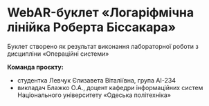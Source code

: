 # WebAR-буклет «Логаріфмічна лінійка Роберта Біссакара»
Буклет створено як результат виконання лабораторної роботи з дисципліни 
«Операційні системи»

**Команда проєкту:** 
- студентка Левчук Єлизавета Віталіївна, група AI-234
- викладач Блажко О.А., доцент кафедри інформаційних систем Національного
університету «Одеська політехніка»


